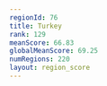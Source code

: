 ```yaml
---
regionId: 76
title: Turkey
rank: 129
meanScore: 66.83
globalMeanScore: 69.25
numRegions: 220
layout: region_score
---
```


